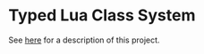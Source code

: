 # Typed Lua Class System

See [here](http://kevinclancy.github.io/2016/08/18/a-class-system-for-typed-lua.html) for a description of this project.
